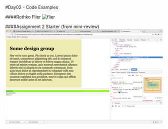 #Day02 - Code Examples

####Rothko Flier
![flier](https://www.filestackapi.com/api/file/kwGf6nseTRKw38c4mbDs)

####Assignment 2 Starter (from mini-review)
![okay](./assignment-2-starter.png)

